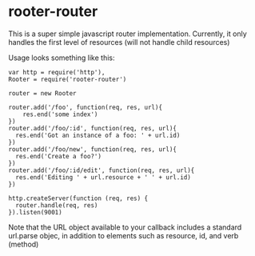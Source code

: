 # rooter-router

This is a super simple javascript router implementation. Currently, it only handles the first level of resources (will not handle child resources)

Usage looks something like this:

```
var http = require('http'),
Rooter = require('rooter-router')

router = new Rooter

router.add('/foo', function(req, res, url){
    res.end('some index')
})
router.add('/foo/:id', function(req, res, url){
  res.end('Got an instance of a foo: ' + url.id)
})
router.add('/foo/new', function(req, res, url){
  res.end('Create a foo?')
})
router.add('/foo/:id/edit', function(req, res, url){
  res.end('Editing ' + url.resource + ' ' + url.id)
})

http.createServer(function (req, res) {
  router.handle(req, res)
}).listen(9001)
```

Note that the URL object available to your callback includes a standard url.parse objec, in addition to elements such as resource, id, and verb (method)